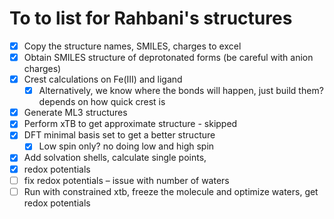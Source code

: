 # To to list for Rahbani's structures

- [x] Copy the structure names, SMILES, charges to excel
- [x] Obtain SMILES structure of deprotonated forms (be careful with anion charges)
- [x] Crest calculations on Fe(III) and ligand
  - [x] Alternatively, we know where the bonds will happen, just build them? depends on how quick crest is
- [x] Generate ML3 structures
- [x] Perform xTB to get approximate structure - skipped
- [x] DFT minimal basis set to get a better structure
  - [x] Low spin only? no doing low and high spin
- [x] Add solvation shells, calculate single points, 
- [x] redox potentials
- [ ] fix redox potentials – issue with number of waters
- [ ] Run with constrained xtb, freeze the molecule and optimize waters, get redox potentials 
